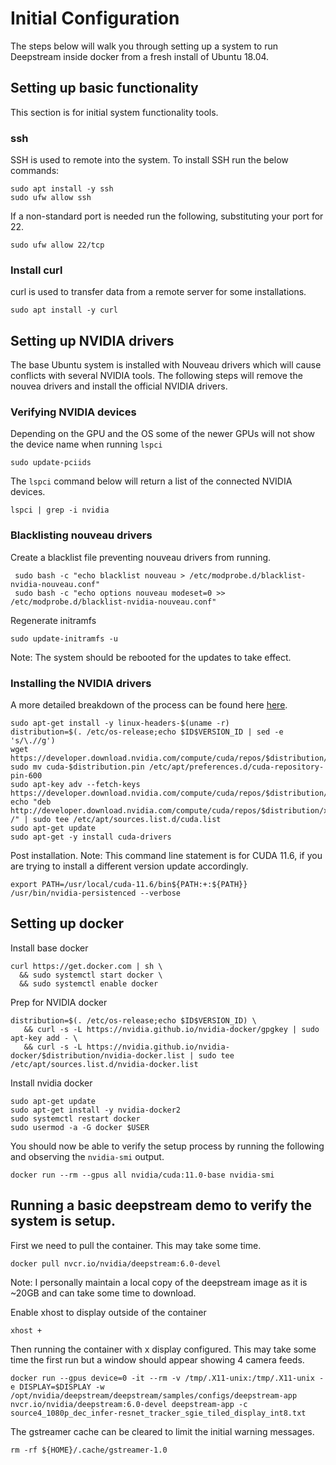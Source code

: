# Initial Configuration
The steps below will walk you through setting up a system to run Deepstream inside docker from a fresh install of Ubuntu 18.04.

## Setting up basic functionality 
This section is for initial system functionality tools.

### ssh
SSH is used to remote into the system. To install SSH run the below commands:
```
sudo apt install -y ssh
sudo ufw allow ssh
```
If a non-standard port is needed run the following, substituting your port for 22.
```
sudo ufw allow 22/tcp
```

### Install curl
curl is used to transfer data from a remote server for some installations.
```
sudo apt install -y curl
```

## Setting up NVIDIA drivers
The base Ubuntu system is installed with Nouveau drivers which will cause conflicts with several NVIDIA tools. The following steps will remove the nouvea drivers and install the official NVIDIA drivers.

### Verifying NVIDIA devices
Depending on the GPU and the OS some of the newer GPUs will not show the device name when running ```lspci```
```
sudo update-pciids
```
The ```lspci``` command below will return a list of the connected NVIDIA devices.
```
lspci | grep -i nvidia
```

### Blacklisting nouveau drivers
Create a blacklist file preventing nouveau drivers from running.
```
 sudo bash -c "echo blacklist nouveau > /etc/modprobe.d/blacklist-nvidia-nouveau.conf"
 sudo bash -c "echo options nouveau modeset=0 >> /etc/modprobe.d/blacklist-nvidia-nouveau.conf"
 ```
 Regenerate initramfs
 ```
 sudo update-initramfs -u
 ```
 Note: The system should be rebooted for the updates to take effect.

### Installing the NVIDIA drivers
A more detailed breakdown of the process can be found here <a href="https://docs.nvidia.com/datacenter/tesla/tesla-installation-notes/index.html">here</a>.
```
sudo apt-get install -y linux-headers-$(uname -r)
distribution=$(. /etc/os-release;echo $ID$VERSION_ID | sed -e 's/\.//g')
wget https://developer.download.nvidia.com/compute/cuda/repos/$distribution/x86_64/cuda-$distribution.pin
sudo mv cuda-$distribution.pin /etc/apt/preferences.d/cuda-repository-pin-600
sudo apt-key adv --fetch-keys https://developer.download.nvidia.com/compute/cuda/repos/$distribution/x86_64/7fa2af80.pub
echo "deb http://developer.download.nvidia.com/compute/cuda/repos/$distribution/x86_64 /" | sudo tee /etc/apt/sources.list.d/cuda.list
sudo apt-get update
sudo apt-get -y install cuda-drivers
```
Post installation. Note: This command line statement is for CUDA 11.6, if you are trying to install a different version update accordingly.
```
export PATH=/usr/local/cuda-11.6/bin${PATH:+:${PATH}}
/usr/bin/nvidia-persistenced --verbose
```


## Setting up docker
Install base docker
```
curl https://get.docker.com | sh \
  && sudo systemctl start docker \
  && sudo systemctl enable docker
```

Prep for NVIDIA docker
```
distribution=$(. /etc/os-release;echo $ID$VERSION_ID) \
   && curl -s -L https://nvidia.github.io/nvidia-docker/gpgkey | sudo apt-key add - \
   && curl -s -L https://nvidia.github.io/nvidia-docker/$distribution/nvidia-docker.list | sudo tee /etc/apt/sources.list.d/nvidia-docker.list
```

Install nvidia docker
```
sudo apt-get update
sudo apt-get install -y nvidia-docker2
sudo systemctl restart docker
sudo usermod -a -G docker $USER
```

You should now be able to verify the setup process by running the following and observing the ```nvidia-smi``` output.
```
docker run --rm --gpus all nvidia/cuda:11.0-base nvidia-smi
```

## Running a basic deepstream demo to verify the system is setup.
First we need to pull the container. This may take some time. 
```
docker pull nvcr.io/nvidia/deepstream:6.0-devel
```
Note: I personally maintain a local copy of the deepstream image as it is ~20GB and can take some time to download.

Enable xhost to display outside of the container
```
xhost +
```

Then running the container with x display configured. This may take some time the first run but a window should appear showing 4 camera feeds.
```
docker run --gpus device=0 -it --rm -v /tmp/.X11-unix:/tmp/.X11-unix -e DISPLAY=$DISPLAY -w /opt/nvidia/deepstream/deepstream/samples/configs/deepstream-app nvcr.io/nvidia/deepstream:6.0-devel deepstream-app -c source4_1080p_dec_infer-resnet_tracker_sgie_tiled_display_int8.txt
```

The gstreamer cache can be cleared to limit the initial warning messages.
```
rm -rf ${HOME}/.cache/gstreamer-1.0
```
